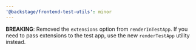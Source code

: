 ```yaml
---
'@backstage/frontend-test-utils': minor
---
```


**BREAKING**: Removed the `extensions` option from `renderInTestApp`. If you need to pass extensions to the test app, use the new `renderTestApp` utility instead.
